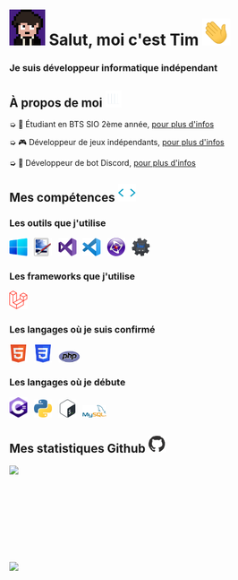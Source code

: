 <h1 style="vertical-align: top;"> <img src="Ressources\Tim.gif" width="64px"> Salut, moi c'est Tim <img src = "Ressources\Hand.gif" width = 50px> </h1>
<p align='center'>

</p>
<h3>
<div size='20px'> Je suis développeur informatique indépendant
</h3>
</div>

<h2> À propos de moi <img src="Ressources\Line.gif" width="30px">
</h2>

➭ 💼 Étudiant en BTS SIO 2ème année, <a href="http://tim-req.ml" target="_blank">pour plus d'infos</a>

➭ 🎮 Développeur de jeux indépendants, <a href="http://strakygames.tk" target="_blank">pour plus d'infos</a>

➭ 🤖 Développeur de bot Discord, <a href="http://strakybot.tk" target="_blank">pour plus d'infos</a> 

<h2> Mes compétences <img src = "Ressources\Code.gif" width = 32px> </h2>

<div>

<h3>Les outils que j'utilise</h3>
  
<a><img src="Ressources\Windows.png" alt="Windows" title="Windows" width=32px></a>
  &nbsp;
<img src="Ressources\Paint.Net.png" alt="Paint.NET" title="Paint.NET" width=32px>
  &nbsp;
<img src="Ressources\VisualStudio.png" alt="Visual Studio" title="Visual Studio" width=32px>
  &nbsp;
<img src="Ressources\VisualStudioCode.png" alt="Visual Studio Code" title="Visual Studio Code" width=32px>
  &nbsp;
<img src="Ressources\Clickteam.png" alt="Clickteam Fusion" title="Clickteam Fusion" width=32px>
  &nbsp;
<img src="Ressources\DiscordBotMaker.png" alt="Discord Bot Maker" title="Discord Bot Maker" width=32px>
  
<h3>Les frameworks que j'utilise</h3>
<img src="Ressources\Laravel.png" alt="Laravel" title="Laravel" width=32px>
  
<h3>Les langages où je suis confirmé</h3>
  
<img src="Ressources\HTML.png" alt="HTML" title="HTML" width=32px>
 &nbsp;
<img src="Ressources\CSS.png" alt="CSS" title="CSS" width=32px>
 &nbsp;
<img src="Ressources\PHP.png" alt="PHP" title="PHP" width=38px>
  
<h3>Les langages où je débute</h3>
  
<img src="Ressources\Csharp.png" alt="C#" title="C#" width=32px>
  &nbsp;
<img src="Ressources\Python.png" alt="Python" title="Python" width=32px>
  &nbsp;
<img src="Ressources\Bash.png" alt="Bash" title="Bash" width=32px>
  &nbsp;
<img src="Ressources\MySQL.png" alt="SQL" title="SQL" width=42px>
  
</div>

<h2> Mes statistiques Github <img src='Ressources\Github.gif' width='32px'> </h2>

<a href="https://github.com/Str4ky/github-readme-stats">
<img align="left" src="https://github-readme-stats.vercel.app/api?username=Str4ky&count_private=true&show_icons=true&theme=tokyonight" />
</a><br><br><br><br><br><br><br><br><br><br>
<a href="https://github.com/Str4ky/convoychat">
<img align="center" src="https://github-readme-stats.vercel.app/api/top-langs/?username=Str4ky&theme=tokyonight" />
</a>
